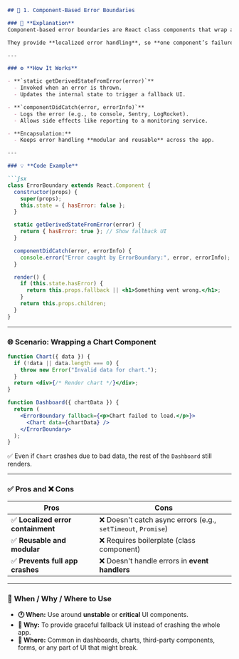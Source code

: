 ```markdown
## 🧱 1. Component-Based Error Boundaries

### 🎯 **Explanation**
Component-based error boundaries are React class components that wrap around parts of the component tree to **catch runtime errors** in rendering, lifecycle methods, and constructors of child components.

They provide **localized error handling**, so **one component’s failure doesn’t crash the entire app**.

---

### ⚙️ **How It Works**

- **`static getDerivedStateFromError(error)`**
  - Invoked when an error is thrown.
  - Updates the internal state to trigger a fallback UI.

- **`componentDidCatch(error, errorInfo)`**
  - Logs the error (e.g., to console, Sentry, LogRocket).
  - Allows side effects like reporting to a monitoring service.

- **Encapsulation:**
  - Keeps error handling **modular and reusable** across the app.

---

### 💡 **Code Example**

```jsx
class ErrorBoundary extends React.Component {
  constructor(props) {
    super(props);
    this.state = { hasError: false };
  }

  static getDerivedStateFromError(error) {
    return { hasError: true }; // Show fallback UI
  }

  componentDidCatch(error, errorInfo) {
    console.error("Error caught by ErrorBoundary:", error, errorInfo);
  }

  render() {
    if (this.state.hasError) {
      return this.props.fallback || <h1>Something went wrong.</h1>;
    }
    return this.props.children;
  }
}
```

---

### 🌐 **Scenario: Wrapping a Chart Component**

```jsx
function Chart({ data }) {
  if (!data || data.length === 0) {
    throw new Error("Invalid data for chart.");
  }
  return <div>{/* Render chart */}</div>;
}

function Dashboard({ chartData }) {
  return (
    <ErrorBoundary fallback={<p>Chart failed to load.</p>}>
      <Chart data={chartData} />
    </ErrorBoundary>
  );
}
```

✅ Even if `Chart` crashes due to bad data, the rest of the `Dashboard` still renders.

---

### ✅ **Pros and ❌ Cons**

| Pros | Cons |
|------|------|
| ✅ **Localized error containment** | ❌ Doesn't catch async errors (e.g., `setTimeout`, `Promise`) |
| ✅ **Reusable and modular** | ❌ Requires boilerplate (class component) |
| ✅ **Prevents full app crashes** | ❌ Doesn't handle errors in **event handlers** |

---

### 📌 **When / Why / Where to Use**

- **🕐 When:** Use around **unstable** or **critical** UI components.
- **🎯 Why:** To provide graceful fallback UI instead of crashing the whole app.
- **📍 Where:** Common in dashboards, charts, third-party components, forms, or any part of UI that might break.

```